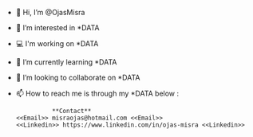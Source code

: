 - 👋 Hi, I’m @OjasMisra
- 👀 I’m interested in *DATA
- 💻 I'm working on *DATA
- 🌱 I’m currently learning *DATA
- 🤝 I’m looking to collaborate on *DATA
- 📫 How to reach me is through my *DATA below : 

                **Contact**
      <<Email>> misraojas@hotmail.com <<Email>>
      <<Linkedin>> https://www.linkedin.com/in/ojas-misra <<Linkedin>>
